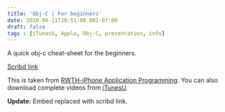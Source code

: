 ```yaml
---
title: 'Obj-C | For beginners'
date: 2010-04-11T20:51:00.001-07:00
draft: false
tags : [iTunesU, Apple, Obj-C, presentation, info]
---
```



A quick obj-c cheat-sheet for the beginners. 

[Scribd link](https://www.scribd.com/doc/29769999/RWTH-Objective-C)

This is taken from [RWTH-iPhone Application Programming](http://hci.rwth-aachen.de/iphone). You can also download complete videos from [iTunesU](http://deimos3.apple.com/WebObjects/Core.woa/Browse/rwth-aachen.de.2800424446.02876463968).


**Update:** Embed replaced with scribd link.